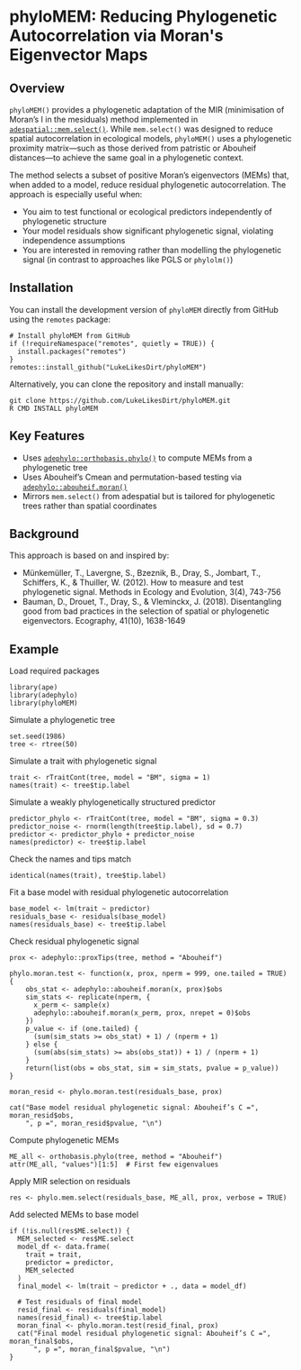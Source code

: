 # phyloMEM: Reducing Phylogenetic Autocorrelation via Moran's Eigenvector Maps

## Overview

`phyloMEM()` provides a phylogenetic adaptation of the MIR (minimisation of Moran’s I in the mesiduals) method implemented in [`adespatial::mem.select()`](https://github.com/adeverse/adespatial/). While `mem.select()` was designed to reduce spatial autocorrelation in ecological models, `phyloMEM()` uses a phylogenetic proximity matrix—such as those derived from patristic or Abouheif distances—to achieve the same goal in a phylogenetic context.

The method selects a subset of positive Moran’s eigenvectors (MEMs) that, when added to a model, reduce residual phylogenetic autocorrelation. The approach is especially useful when:

* You aim to test functional or ecological predictors independently of phylogenetic structure
* Your model residuals show significant phylogenetic signal, violating independence assumptions
* You are interested in removing rather than modelling the phylogenetic signal (in contrast to approaches like PGLS or `phylolm()`)

## Installation

You can install the development version of `phyloMEM` directly from GitHub using the `remotes` package:

    # Install phyloMEM from GitHub
    if (!requireNamespace("remotes", quietly = TRUE)) {
      install.packages("remotes")
    }
    remotes::install_github("LukeLikesDirt/phyloMEM")

Alternatively, you can clone the repository and install manually:

    git clone https://github.com/LukeLikesDirt/phyloMEM.git
    R CMD INSTALL phyloMEM

## Key Features

* Uses [`adephylo::orthobasis.phylo()`](https://github.com/adeverse/adephylo/) to compute MEMs from a phylogenetic tree
* Uses Abouheif’s Cmean and permutation-based testing via [`adephylo::abouheif.moran()`](https://github.com/adeverse/adephylo/)
* Mirrors `mem.select()` from adespatial but is tailored for phylogenetic trees rather than spatial coordinates

## Background

This approach is based on and inspired by:

* Münkemüller, T., Lavergne, S., Bzeznik, B., Dray, S., Jombart, T., Schiffers, K., & Thuiller, W. (2012). How to measure and test phylogenetic signal. Methods in Ecology and Evolution, 3(4), 743-756
* Bauman, D., Drouet, T., Dray, S., & Vleminckx, J. (2018). Disentangling good from bad practices in the selection of spatial or phylogenetic eigenvectors. Ecography, 41(10), 1638-1649

## Example

Load required packages

    library(ape)
    library(adephylo)
    library(phyloMEM)

Simulate a phylogenetic tree
  
    set.seed(1986)
    tree <- rtree(50)

Simulate a trait with phylogenetic signal
  
    trait <- rTraitCont(tree, model = "BM", sigma = 1)
    names(trait) <- tree$tip.label

Simulate a weakly phylogenetically structured predictor

    predictor_phylo <- rTraitCont(tree, model = "BM", sigma = 0.3)
    predictor_noise <- rnorm(length(tree$tip.label), sd = 0.7)
    predictor <- predictor_phylo + predictor_noise
    names(predictor) <- tree$tip.label

Check the names and tips match

    identical(names(trait), tree$tip.label)

Fit a base model with residual phylogenetic autocorrelation

    base_model <- lm(trait ~ predictor)
    residuals_base <- residuals(base_model)
    names(residuals_base) <- tree$tip.label

Check residual phylogenetic signal

    prox <- adephylo::proxTips(tree, method = "Abouheif")
      
    phylo.moran.test <- function(x, prox, nperm = 999, one.tailed = TRUE) {
        obs_stat <- adephylo::abouheif.moran(x, prox)$obs
        sim_stats <- replicate(nperm, {
          x_perm <- sample(x)
          adephylo::abouheif.moran(x_perm, prox, nrepet = 0)$obs
        })
        p_value <- if (one.tailed) {
          (sum(sim_stats >= obs_stat) + 1) / (nperm + 1)
        } else {
          (sum(abs(sim_stats) >= abs(obs_stat)) + 1) / (nperm + 1)
        }
        return(list(obs = obs_stat, sim = sim_stats, pvalue = p_value))
    }
  
    moran_resid <- phylo.moran.test(residuals_base, prox)
  
    cat("Base model residual phylogenetic signal: Abouheif’s C =", moran_resid$obs,
        ", p =", moran_resid$pvalue, "\n")

Compute phylogenetic MEMs

    ME_all <- orthobasis.phylo(tree, method = "Abouheif")
    attr(ME_all, "values")[1:5]  # First few eigenvalues

Apply MIR selection on residuals

    res <- phylo.mem.select(residuals_base, ME_all, prox, verbose = TRUE)

Add selected MEMs to base model

    if (!is.null(res$ME.select)) {
      MEM_selected <- res$ME.select
      model_df <- data.frame(
        trait = trait,
        predictor = predictor,
        MEM_selected
      )
      final_model <- lm(trait ~ predictor + ., data = model_df)
  
      # Test residuals of final model
      resid_final <- residuals(final_model)
      names(resid_final) <- tree$tip.label
      moran_final <- phylo.moran.test(resid_final, prox)
      cat("Final model residual phylogenetic signal: Abouheif’s C =", moran_final$obs,
          ", p =", moran_final$pvalue, "\n")
    }
